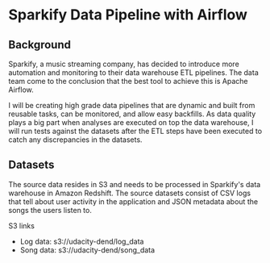 # Sparkify Data Pipeline with Airflow

## Background
Sparkify, a music streaming company, has decided to introduce more automation and monitoring to their data warehouse ETL pipelines. The data team come to the conclusion that the best tool to achieve this is Apache Airflow.

I will be creating high grade data pipelines that are dynamic and built from reusable tasks, can be monitored, and allow easy backfills. As data quality plays a big part when analyses are executed on top the data warehouse, I will run tests against the datasets after the ETL steps have been executed to catch any discrepancies in the datasets.

## Datasets
The source data resides in S3 and needs to be processed in Sparkify's data warehouse in Amazon Redshift. The source datasets consist of CSV logs that tell about user activity in the application and JSON metadata about the songs the users listen to.

S3 links  
- Log data: s3://udacity-dend/log_data 
- Song data: s3://udacity-dend/song_data
